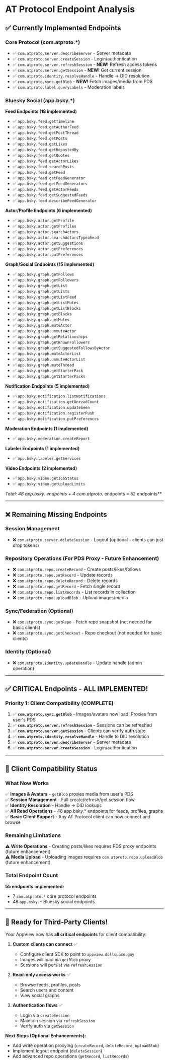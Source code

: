 # AT Protocol Endpoint Analysis

## ✅ Currently Implemented Endpoints

### Core Protocol (com.atproto.*)
- ✅ `com.atproto.server.describeServer` - Server metadata
- ✅ `com.atproto.server.createSession` - Login/authentication
- ✅ `com.atproto.server.refreshSession` - **NEW!** Refresh access tokens
- ✅ `com.atproto.server.getSession` - **NEW!** Get current session
- ✅ `com.atproto.identity.resolveHandle` - Handle → DID resolution
- ✅ `com.atproto.sync.getBlob` - **NEW!** Fetch images/media from PDS
- ✅ `com.atproto.label.queryLabels` - Moderation labels

### Bluesky Social (app.bsky.*)
**Feed Endpoints (18 implemented)**
- ✅ `app.bsky.feed.getTimeline`
- ✅ `app.bsky.feed.getAuthorFeed`
- ✅ `app.bsky.feed.getPostThread`
- ✅ `app.bsky.feed.getPosts`
- ✅ `app.bsky.feed.getLikes`
- ✅ `app.bsky.feed.getRepostedBy`
- ✅ `app.bsky.feed.getQuotes`
- ✅ `app.bsky.feed.getActorLikes`
- ✅ `app.bsky.feed.searchPosts`
- ✅ `app.bsky.feed.getFeed`
- ✅ `app.bsky.feed.getFeedGenerator`
- ✅ `app.bsky.feed.getFeedGenerators`
- ✅ `app.bsky.feed.getActorFeeds`
- ✅ `app.bsky.feed.getSuggestedFeeds`
- ✅ `app.bsky.feed.describeFeedGenerator`

**Actor/Profile Endpoints (6 implemented)**
- ✅ `app.bsky.actor.getProfile`
- ✅ `app.bsky.actor.getProfiles`
- ✅ `app.bsky.actor.searchActors`
- ✅ `app.bsky.actor.searchActorsTypeahead`
- ✅ `app.bsky.actor.getSuggestions`
- ✅ `app.bsky.actor.getPreferences`
- ✅ `app.bsky.actor.putPreferences`

**Graph/Social Endpoints (15 implemented)**
- ✅ `app.bsky.graph.getFollows`
- ✅ `app.bsky.graph.getFollowers`
- ✅ `app.bsky.graph.getList`
- ✅ `app.bsky.graph.getLists`
- ✅ `app.bsky.graph.getListFeed`
- ✅ `app.bsky.graph.getListMutes`
- ✅ `app.bsky.graph.getListBlocks`
- ✅ `app.bsky.graph.getBlocks`
- ✅ `app.bsky.graph.getMutes`
- ✅ `app.bsky.graph.muteActor`
- ✅ `app.bsky.graph.unmuteActor`
- ✅ `app.bsky.graph.getRelationships`
- ✅ `app.bsky.graph.getKnownFollowers`
- ✅ `app.bsky.graph.getSuggestedFollowsByActor`
- ✅ `app.bsky.graph.muteActorList`
- ✅ `app.bsky.graph.unmuteActorList`
- ✅ `app.bsky.graph.muteThread`
- ✅ `app.bsky.graph.getStarterPack`
- ✅ `app.bsky.graph.getStarterPacks`

**Notification Endpoints (5 implemented)**
- ✅ `app.bsky.notification.listNotifications`
- ✅ `app.bsky.notification.getUnreadCount`
- ✅ `app.bsky.notification.updateSeen`
- ✅ `app.bsky.notification.registerPush`
- ✅ `app.bsky.notification.putPreferences`

**Moderation Endpoints (1 implemented)**
- ✅ `app.bsky.moderation.createReport`

**Labeler Endpoints (1 implemented)**
- ✅ `app.bsky.labeler.getServices`

**Video Endpoints (2 implemented)**
- ✅ `app.bsky.video.getJobStatus`
- ✅ `app.bsky.video.getUploadLimits`

**Total: 48 app.bsky.* endpoints + 4 com.atproto.* endpoints = 52 endpoints**

---

## ❌ Remaining Missing Endpoints

### Session Management
- ❌ `com.atproto.server.deleteSession` - Logout (optional - clients can just drop tokens)

### Repository Operations (For PDS Proxy - Future Enhancement)
- ❌ `com.atproto.repo.createRecord` - Create posts/likes/follows
- ❌ `com.atproto.repo.putRecord` - Update records
- ❌ `com.atproto.repo.deleteRecord` - Delete records
- ❌ `com.atproto.repo.getRecord` - Fetch single record
- ❌ `com.atproto.repo.listRecords` - List records in collection
- ❌ `com.atproto.repo.uploadBlob` - Upload images/media

### Sync/Federation (Optional)
- ❌ `com.atproto.sync.getRepo` - Fetch repo snapshot (not needed for basic clients)
- ❌ `com.atproto.sync.getCheckout` - Repo checkout (not needed for basic clients)

### Identity (Optional)
- ❌ `com.atproto.identity.updateHandle` - Update handle (admin operation)

---

## ✅ CRITICAL Endpoints - ALL IMPLEMENTED!

### Priority 1: Client Compatibility (COMPLETE)
1. ✅ **`com.atproto.sync.getBlob`** - Images/avatars now load! Proxies from user's PDS
2. ✅ **`com.atproto.server.refreshSession`** - Sessions can be refreshed
3. ✅ **`com.atproto.server.getSession`** - Clients can verify auth state
4. ✅ **`com.atproto.identity.resolveHandle`** - Handle to DID resolution
5. ✅ **`com.atproto.server.describeServer`** - Server metadata
6. ✅ **`com.atproto.server.createSession`** - Login/authentication

---

## 🎉 Client Compatibility Status

### What Now Works
✅ **Images & Avatars** - `getBlob` proxies media from user's PDS  
✅ **Session Management** - Full create/refresh/get session flow  
✅ **Identity Resolution** - Handle → DID lookups  
✅ **All Read Operations** - 48 app.bsky.* endpoints for feeds, profiles, graphs  
✅ **Basic Client Support** - Any AT Protocol client can now connect and browse

### Remaining Limitations
⚠️ **Write Operations** - Creating posts/likes requires PDS proxy endpoints (future enhancement)  
⚠️ **Media Upload** - Uploading images requires `com.atproto.repo.uploadBlob` (future enhancement)

### Total Endpoint Count
**55 endpoints implemented:**
- 7 `com.atproto.*` core protocol endpoints
- 48 `app.bsky.*` Bluesky social endpoints

---

## 🚀 Ready for Third-Party Clients!

Your AppView now has **all critical endpoints** for client compatibility:

1. **Custom clients can connect** ✅
   - Configure client SDK to point to `appview.dollspace.gay`
   - Images will load via `getBlob` proxy
   - Sessions will persist via `refreshSession`
   
2. **Read-only access works** ✅
   - Browse feeds, profiles, posts
   - Search users and content
   - View social graphs
   
3. **Authentication flows** ✅
   - Login via `createSession`
   - Maintain session via `refreshSession`
   - Verify auth via `getSession`

**Next Steps (Optional Enhancements):**
- Add write operation proxying (`createRecord`, `deleteRecord`, `uploadBlob`)
- Implement logout endpoint (`deleteSession`)
- Add advanced repo operations (`getRecord`, `listRecords`)
